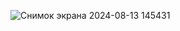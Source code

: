 ![Снимок экрана 2024-08-13 145431](https://github.com/user-attachments/assets/51f953d0-8172-4844-ab5b-56fc2b8fcae3)
